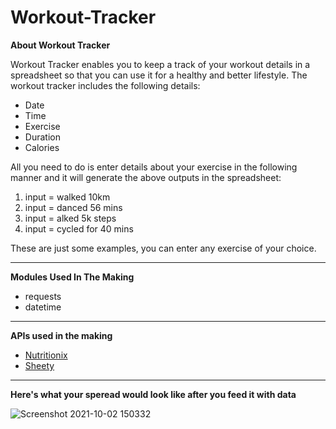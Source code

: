# Workout-Tracker

**About Workout Tracker**

Workout Tracker enables you to keep a track of your workout details in a spreadsheet so that you can use it for a healthy and better lifestyle. The workout tracker includes the following details:
- Date
- Time
- Exercise
- Duration
- Calories

All you need to do is enter details about your exercise in the following manner and it will generate the above outputs in the spreadsheet:
1. input = walked 10km
2. input = danced 56 mins
3. input = alked 5k steps
4. input = cycled for 40 mins

These are just some examples, you can enter any exercise of your choice.

---

**Modules Used In The Making**

- requests
- datetime

---

**APIs used in the making**

- [Nutritionix](https://docs.google.com/document/d/1_q-K-ObMTZvO0qUEAxROrN3bwMujwAN25sLHwJzliK0/preview)
- [Sheety](https://sheety.co/) 

---

**Here's what your speread would look like after you feed it with data**

![Screenshot 2021-10-02 150332](https://user-images.githubusercontent.com/68421513/135711254-919e5ca0-6a46-4b56-8155-4cdae2fc6b0f.jpg)
